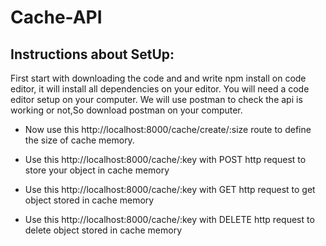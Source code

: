 # Cache-API

## Instructions about SetUp:
First start with downloading the code and and write npm install on code editor, it will install all dependencies on your editor. You will need a code editor setup on your computer. We will use postman to check the api is working or not,So download postman on your computer.

- Now use this http://localhost:8000/cache/create/:size route to define the size of cache memory.

- Use this http://localhost:8000/cache/:key with POST http request to store your object in cache memory

- Use this http://localhost:8000/cache/:key with GET http request to get object stored in cache memory

- Use this http://localhost:8000/cache/:key with DELETE http request to delete object stored in cache memory


